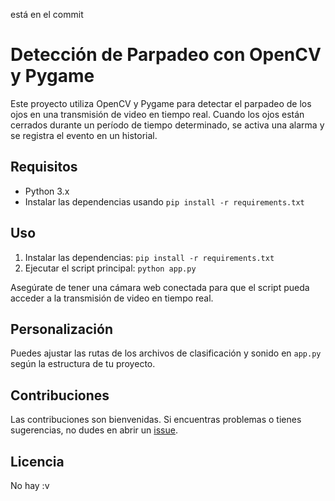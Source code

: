 está en el commit
# Detección de Parpadeo con OpenCV y Pygame

Este proyecto utiliza OpenCV y Pygame para detectar el parpadeo de los ojos en una transmisión de video en tiempo real. Cuando los ojos están cerrados durante un período de tiempo determinado, se activa una alarma y se registra el evento en un historial.

## Requisitos

- Python 3.x
- Instalar las dependencias usando `pip install -r requirements.txt`

## Uso

1. Instalar las dependencias: `pip install -r requirements.txt`
2. Ejecutar el script principal: `python app.py`

Asegúrate de tener una cámara web conectada para que el script pueda acceder a la transmisión de video en tiempo real.

## Personalización

Puedes ajustar las rutas de los archivos de clasificación y sonido en `app.py` según la estructura de tu proyecto.

## Contribuciones

Las contribuciones son bienvenidas. Si encuentras problemas o tienes sugerencias, no dudes en abrir un [issue](https://github.com/joe4334e/cv_python/issues).

## Licencia

No hay :v
